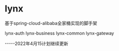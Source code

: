 # lynx
基于spring-cloud-alibaba全家桶实现的脚手架

lynx-auth
lynx-business
lynx-common
lynx-gateway

-----2022年4月15计划继续更新